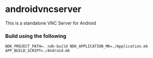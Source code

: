 # androidvncserver

This is a standalone VNC Server for Android

### Build using the following

`NDK_PROJECT_PATH=. ndk-build NDK_APPLICATION_MK=./Application.mk APP_BUILD_SCRIPT=./Android.mk`
